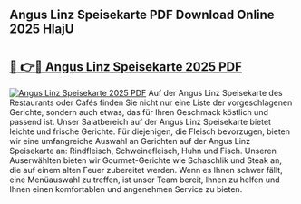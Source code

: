 ## Angus Linz Speisekarte PDF Download Online 2025 HlajU

# <h2><a href="http://gc6phvq.nevu.top/?p=Angus+Linz+Speisekarte">🔗 👉🔴 Angus Linz Speisekarte 2025 PDF</a></h2>

[![Angus Linz Speisekarte 2025 PDF](https://i.imgur.com/dBaPXMq.png)](http://gc6phvq.nevu.top/?p=Angus+Linz+Speisekarte)
Auf der Angus Linz Speisekarte des Restaurants oder Cafés finden Sie nicht nur eine Liste der vorgeschlagenen Gerichte, sondern auch etwas, das für Ihren Geschmack köstlich und passend ist. Unser Salatbereich auf der Angus Linz Speisekarte bietet leichte und frische Gerichte. Für diejenigen, die Fleisch bevorzugen, bieten wir eine umfangreiche Auswahl an Gerichten auf der Angus Linz Speisekarte an: Rindfleisch, Schweinefleisch, Huhn und Fisch. Unseren Auserwählten bieten wir Gourmet-Gerichte wie Schaschlik und Steak an, die auf einem alten Feuer zubereitet werden. Wenn es Ihnen schwer fällt, eine Menüauswahl zu treffen, ist unser Team bereit, Ihnen zu helfen und Ihnen einen komfortablen und angenehmen Service zu bieten.
